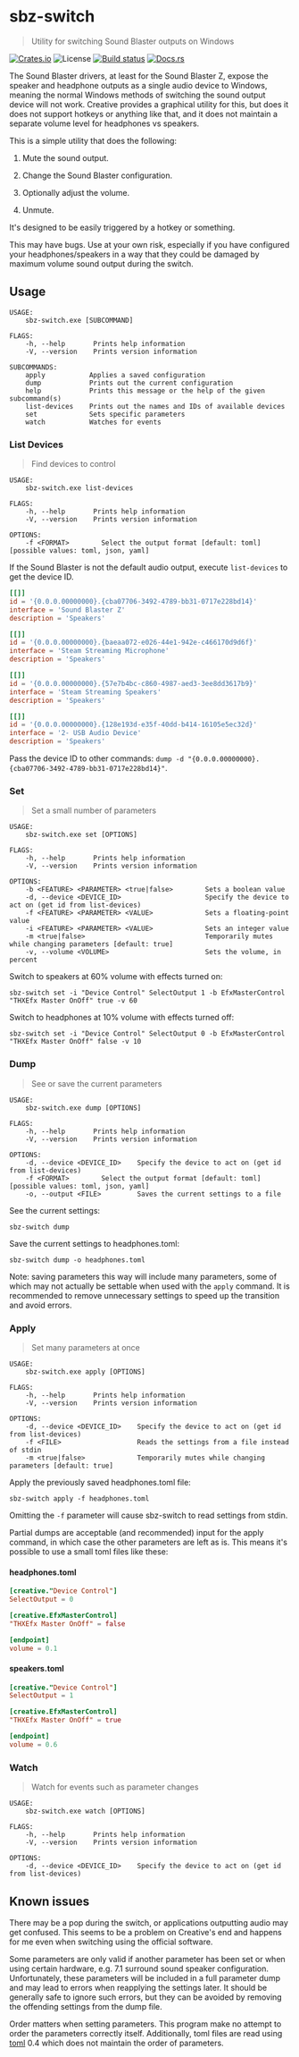 # sbz-switch

> Utility for switching Sound Blaster outputs on Windows

[![Crates.io](https://img.shields.io/crates/v/sbz-switch.svg)](https://crates.io/crates/sbz-switch) ![License](https://img.shields.io/badge/license-MIT%2FApache--2.0-blue.svg) [![Build status](https://ci.appveyor.com/api/projects/status/554198r095ibw7ma?svg=true)](https://ci.appveyor.com/project/mdonoughe/sbz-switch) [![Docs.rs](https://docs.rs/sbz-switch/badge.svg)](https://docs.rs/sbz-switch)

The Sound Blaster drivers, at least for the Sound Blaster Z, expose the speaker and headphone outputs as a single audio device to Windows, meaning the normal Windows methods of switching the sound output device will not work. Creative provides a graphical utility for this, but does it does not support hotkeys or anything like that, and it does not maintain a separate volume level for headphones vs speakers.

This is a simple utility that does the following:

1. Mute the sound output.

2. Change the Sound Blaster configuration.

3. Optionally adjust the volume.

4. Unmute.

It's designed to be easily triggered by a hotkey or something.

This may have bugs. Use at your own risk, especially if you have configured your headphones/speakers in a way that they could be damaged by maximum volume sound output during the switch.

## Usage

```
USAGE:
    sbz-switch.exe [SUBCOMMAND]

FLAGS:
    -h, --help       Prints help information
    -V, --version    Prints version information

SUBCOMMANDS:
    apply           Applies a saved configuration
    dump            Prints out the current configuration
    help            Prints this message or the help of the given subcommand(s)
    list-devices    Prints out the names and IDs of available devices
    set             Sets specific parameters
    watch           Watches for events
```

### List Devices

> Find devices to control

```
USAGE:
    sbz-switch.exe list-devices

FLAGS:
    -h, --help       Prints help information
    -V, --version    Prints version information

OPTIONS:
    -f <FORMAT>        Select the output format [default: toml]  [possible values: toml, json, yaml]
```

If the Sound Blaster is not the default audio output, execute `list-devices` to get the device ID.

```toml
[[]]
id = '{0.0.0.00000000}.{cba07706-3492-4789-bb31-0717e228bd14}'
interface = 'Sound Blaster Z'
description = 'Speakers'

[[]]
id = '{0.0.0.00000000}.{baeaa072-e026-44e1-942e-c466170d9d6f}'
interface = 'Steam Streaming Microphone'
description = 'Speakers'

[[]]
id = '{0.0.0.00000000}.{57e7b4bc-c860-4987-aed3-3ee8dd3617b9}'
interface = 'Steam Streaming Speakers'
description = 'Speakers'

[[]]
id = '{0.0.0.00000000}.{128e193d-e35f-40dd-b414-16105e5ec32d}'
interface = '2- USB Audio Device'
description = 'Speakers'
```

Pass the device ID to other commands: `dump -d "{0.0.0.00000000}.{cba07706-3492-4789-bb31-0717e228bd14}"`.

### Set

> Set a small number of parameters

```
USAGE:
    sbz-switch.exe set [OPTIONS]

FLAGS:
    -h, --help       Prints help information
    -V, --version    Prints version information

OPTIONS:
    -b <FEATURE> <PARAMETER> <true|false>        Sets a boolean value
    -d, --device <DEVICE_ID>                     Specify the device to act on (get id from list-devices)
    -f <FEATURE> <PARAMETER> <VALUE>             Sets a floating-point value
    -i <FEATURE> <PARAMETER> <VALUE>             Sets an integer value
    -m <true|false>                              Temporarily mutes while changing parameters [default: true]
    -v, --volume <VOLUME>                        Sets the volume, in percent
```

Switch to speakers at 60% volume with effects turned on:

    sbz-switch set -i "Device Control" SelectOutput 1 -b EfxMasterControl "THXEfx Master OnOff" true -v 60

Switch to headphones at 10% volume with effects turned off:

    sbz-switch set -i "Device Control" SelectOutput 0 -b EfxMasterControl "THXEfx Master OnOff" false -v 10

### Dump

> See or save the current parameters

```
USAGE:
    sbz-switch.exe dump [OPTIONS]

FLAGS:
    -h, --help       Prints help information
    -V, --version    Prints version information

OPTIONS:
    -d, --device <DEVICE_ID>    Specify the device to act on (get id from list-devices)
    -f <FORMAT>        Select the output format [default: toml]  [possible values: toml, json, yaml]
    -o, --output <FILE>         Saves the current settings to a file
```

See the current settings:

    sbz-switch dump

Save the current settings to headphones.toml:

    sbz-switch dump -o headphones.toml

Note: saving parameters this way will include many parameters, some of which may not actually be settable when used with the `apply` command. It is recommended to remove unnecessary settings to speed up the transition and avoid errors.

### Apply

> Set many parameters at once

```
USAGE:
    sbz-switch.exe apply [OPTIONS]

FLAGS:
    -h, --help       Prints help information
    -V, --version    Prints version information

OPTIONS:
    -d, --device <DEVICE_ID>    Specify the device to act on (get id from list-devices)
    -f <FILE>                   Reads the settings from a file instead of stdin
    -m <true|false>             Temporarily mutes while changing parameters [default: true]
```

Apply the previously saved headphones.toml file:

    sbz-switch apply -f headphones.toml

Omitting the `-f` parameter will cause sbz-switch to read settings from stdin.

Partial dumps are acceptable (and recommended) input for the apply command, in which case the other parameters are left as is. This means it's possible to use a small toml files like these:

#### headphones.toml
```toml
[creative."Device Control"]
SelectOutput = 0

[creative.EfxMasterControl]
"THXEfx Master OnOff" = false

[endpoint]
volume = 0.1
```

#### speakers.toml
```toml
[creative."Device Control"]
SelectOutput = 1

[creative.EfxMasterControl]
"THXEfx Master OnOff" = true

[endpoint]
volume = 0.6
```

### Watch

> Watch for events such as parameter changes

```
USAGE:
    sbz-switch.exe watch [OPTIONS]

FLAGS:
    -h, --help       Prints help information
    -V, --version    Prints version information

OPTIONS:
    -d, --device <DEVICE_ID>    Specify the device to act on (get id from list-devices)
```

## Known issues

There may be a pop during the switch, or applications outputting audio may get confused. This seems to be a problem on Creative's end and happens for me even when switching using the official software.

Some parameters are only valid if another parameter has been set or when using certain hardware, e.g. 7.1 surround sound speaker configuration. Unfortunately, these parameters will be included in a full parameter dump and may lead to errors when reapplying the settings later. It should be generally safe to ignore such errors, but they can be avoided by removing the offending settings from the dump file.

Order matters when setting parameters. This program make no attempt to order the parameters correctly itself. Additionally, toml files are read using [toml](https://crates.io/crates/toml) 0.4 which does not maintain the order of parameters.
